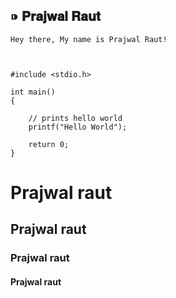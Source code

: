 ## ⁍ 𝐏𝐫𝐚𝐣𝐰𝐚𝐥 𝐑𝐚𝐮𝐭

```
Hey there, My name is Prajwal Raut! 
```

```


#include <stdio.h>

int main()
{

	// prints hello world
	printf("Hello World");

	return 0;
}

```

# Prajwal raut
## Prajwal raut
### Prajwal raut
#### Prajwal raut

<!--
**Megaman10/Megaman10** is a ✨ _special_ ✨ repository because its `README.md` (this file) appears on your GitHub profile.

Here are some ideas to get you started:

- 🔭 I’m currently working on ...
- 🌱 I’m currently learning ...
- 👯 I’m looking to collaborate on ...
- 🤔 I’m looking for help with ...
- 💬 Ask me about ...
- 📫 How to reach me: ...
- 😄 Pronouns: ...
- ⚡ Fun fact: ...
-->
